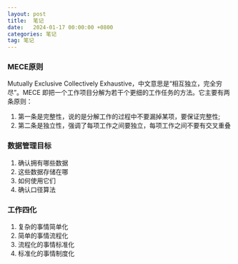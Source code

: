 ```yaml
---
layout: post
title:  笔记
date:   2024-01-17 00:00:00 +0800
categories: 笔记
tag: 笔记
---
```




### MECE原则

Mutually Exclusive Collectively Exhaustive，中文意思是“相互独立，完全穷尽”。MECE 即把一个工作项目分解为若干个更细的工作任务的方法。它主要有两条原则：

1. 第一条是完整性，说的是分解工作的过程中不要漏掉某项，要保证完整性;
2. 第二条是独立性，强调了每项工作之间要独立，每项工作之间不要有交叉重叠



### 数据管理目标

1. 确认拥有哪些数据
2. 这些数据存储在哪
3. 如何使用它们
4. 确认口径算法



### 工作四化

1. 复杂的事情简单化
2. 简单的事情流程化
3. 流程化的事情标准化
4. 标准化的事情制度化
